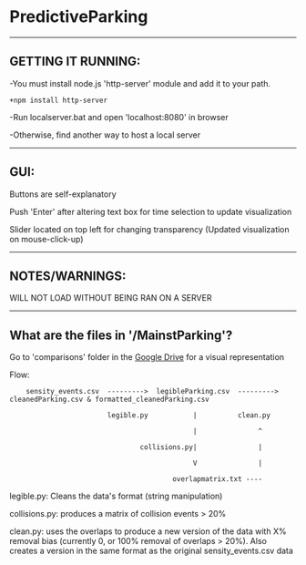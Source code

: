 # PredictiveParking

---------------------------------------------------------------------------------------------------

##  **GETTING IT RUNNING:**

-You must install node.js 'http-server' module and add it to your path.

	+npm install http-server

-Run localserver.bat and open 'localhost:8080' in browser

-Otherwise, find another way to host a local server

---------------------------------------------------------------------------------------------------

##  **GUI:**

Buttons are self-explanatory

Push 'Enter' after altering text box for time selection to update visualization

Slider located on top left for changing transparency (Updated visualization on mouse-click-up)

---------------------------------------------------------------------------------------------------

##  **NOTES/WARNINGS:**

WILL NOT LOAD WITHOUT BEING RAN ON A SERVER

---------------------------------------------------------------------------------------------------

## **What are the files in '/MainstParking'?**

Go to 'comparisons' folder in the [Google Drive](https://drive.google.com/open?id=1l5e0cedqhZ6vFgRs59fUuYP5gJd62d8m) for a visual representation



Flow:

        sensity_events.csv  --------->  legibleParking.csv  --------->  cleanedParking.csv & formatted_cleanedParking.csv

                            legible.py           |          clean.py

                                                 |               ^

                                    collisions.py|               |

                                                 V               |

                                            overlapmatrix.txt ----



legible.py: Cleans the data's format (string manipulation)

collisions.py: produces a matrix of collision events > 20%

clean.py: uses the overlaps to produce a new version of the data with X% removal bias (currently 0, or 100% removal of overlaps > 20%).
		Also creates a version in the same format as the original sensity_events.csv data
